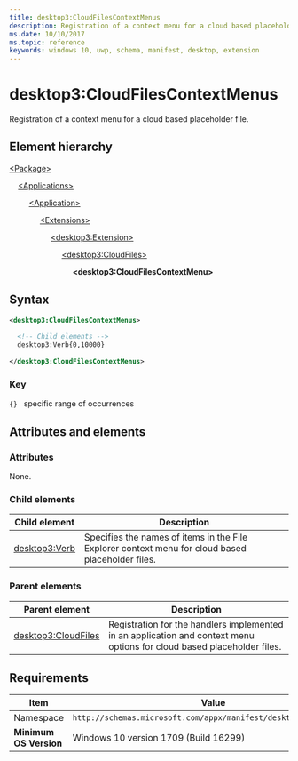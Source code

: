 ```yaml
---
title: desktop3:CloudFilesContextMenus
description: Registration of a context menu for a cloud based placeholder file. 
ms.date: 10/10/2017
ms.topic: reference
keywords: windows 10, uwp, schema, manifest, desktop, extension 
---
```


# desktop3:CloudFilesContextMenus

Registration of a context menu for a cloud based placeholder file.

## Element hierarchy

[\<Package\>](element-package.md)

&nbsp;&nbsp;&nbsp;&nbsp;[\<Applications\>](element-applications.md)

&nbsp;&nbsp;&nbsp;&nbsp; &nbsp;&nbsp;&nbsp;&nbsp;[\<Application\>](element-application.md)

&nbsp;&nbsp;&nbsp;&nbsp; &nbsp;&nbsp;&nbsp;&nbsp; &nbsp;&nbsp;&nbsp;&nbsp;[\<Extensions\>](element-1-extensions.md)

&nbsp;&nbsp;&nbsp;&nbsp; &nbsp;&nbsp;&nbsp;&nbsp; &nbsp;&nbsp;&nbsp;&nbsp; &nbsp;&nbsp;&nbsp;&nbsp;[\<desktop3:Extension\>](element-desktop3-extension.md)

&nbsp;&nbsp;&nbsp;&nbsp; &nbsp;&nbsp;&nbsp;&nbsp; &nbsp;&nbsp;&nbsp;&nbsp; &nbsp;&nbsp;&nbsp;&nbsp; &nbsp;&nbsp;&nbsp;&nbsp;[\<desktop3:CloudFiles\>](element-desktop3-cloudfiles.md)

&nbsp;&nbsp;&nbsp;&nbsp; &nbsp;&nbsp;&nbsp;&nbsp; &nbsp;&nbsp;&nbsp;&nbsp; &nbsp;&nbsp;&nbsp;&nbsp; &nbsp;&nbsp;&nbsp;&nbsp; &nbsp;&nbsp;&nbsp;&nbsp;**\<desktop3:CloudFilesContextMenu\>**

## Syntax

```xml
<desktop3:CloudFilesContextMenus>
    
  <!-- Child elements -->
  desktop3:Verb{0,10000} 
    
</desktop3:CloudFilesContextMenus>
```

### Key

`{}`   specific range of occurrences

## Attributes and elements

### Attributes

None.

### Child elements

| Child element | Description |
|-|-|
| [desktop3:Verb](element-desktop3-verb.md) | Specifies the names of items in the File Explorer context menu for cloud based placeholder files. |

### Parent elements

| Parent element | Description |
|-|-|
| [desktop3:CloudFiles](element-desktop3-cloudfiles.md) | Registration for the handlers implemented in an application and context menu options for cloud based placeholder files. |

## Requirements

| Item  | Value  |
|--|--|
| Namespace | `http://schemas.microsoft.com/appx/manifest/desktop/windows10/3` |
| **Minimum OS Version** | Windows 10 version 1709 (Build 16299) |
